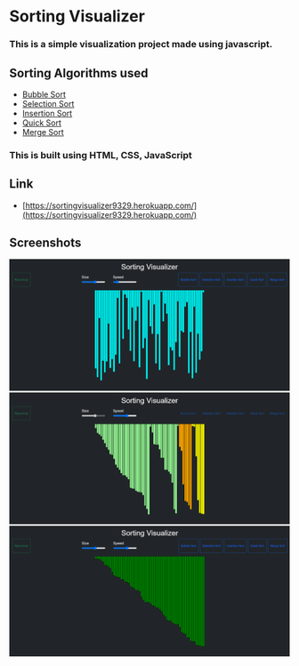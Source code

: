 # Sorting Visualizer

### This is a simple visualization project made using javascript.


## Sorting Algorithms used

- [Bubble Sort](https://github.com/priyanshugupta9329/Sorting-Visualizer/blob/main/js_files/bubble.js)
- [Selection Sort](https://github.com/priyanshugupta9329/Sorting-Visualizer/blob/main/js_files/selection.js)
- [Insertion Sort](https://github.com/priyanshugupta9329/Sorting-Visualizer/blob/main/js_files/insertion.js)
- [Quick Sort](https://github.com/priyanshugupta9329/Sorting-Visualizer/blob/main/js_files/quick.js)
- [Merge Sort](https://github.com/priyanshugupta9329/Sorting-Visualizer/blob/main/js_files/merge.js)


### This is built using HTML, CSS, JavaScript

## Link

- [https://sortingvisualizer9329.herokuapp.com/](https://sortingvisualizer9329.herokuapp.com/)


## Screenshots

![](img/img1.png)
![](img/img2.png)
![](img/img3.png)

